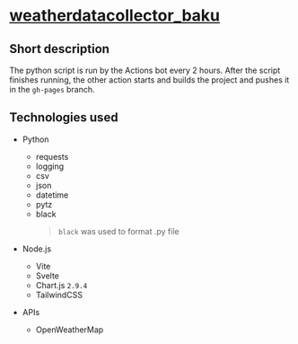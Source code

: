 # [weatherdatacollector_baku](https://test2user-aqil.github.io/weatherdatacollector_baku/)

## Short description

The python script is run by the Actions bot every 2 hours. After the script finishes running, the other action starts and builds the project and pushes it in the `gh-pages` branch.


## **Technologies used**

-   Python
    -   requests
    -   logging
    -   csv
    -   json
    -   datetime
    -   pytz
    -   black
        > `black` was used to format .py file
-   Node.js

    -   Vite
    -   Svelte
    -   Chart.js `2.9.4`
    -   TailwindCSS

-   APIs
    -   OpenWeatherMap
